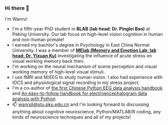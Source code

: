 ### Hi there 👋

I'm Wanru! 

* I'm a fifth-year PhD student in **BLAB (lab head: Dr. Pinglei Bao)** at Peking University. Our lab focus on high-level vision cognition in human and non-human primate! 
* I earned my bachlor's degree in Psychology in East China Normal University. I was a member of **[MElab (Memory and Emotion Lab; lab head: Dr. Yixuan Ku)](https://sysumelab.com/)** investigating the influence of acute stress on visual working memory back then. 
* I'm working on the neural mechanism of scene perception and visual working memory of high-level visual stimuli. 
* I use fMRI and M/EEG to study human vision. I also had experience with tDCS and physiological signal recording in my stress project.
* I'm a co-author of [the first Chinese Python EEG data analysis handbook](https://github.com/ZitongLu1996/Python-EEG-Handbook) and [An easy-to-follow handbook for electroencephalogram data analysis with Python](https://onlinelibrary.wiley.com/doi/full/10.1002/brx2.64)
* 📫 wanruli@stu.pku.edu.cn and I'm looking forward to discussing anything about cognitive neuroscience, Python/MATLAB/R coding, any kinds of neuroscience techniques and all of my projects!   


<!--
**wliWanru/wliWanru** is a ✨ _special_ ✨ repository because its `README.md` (this file) appears on your GitHub profile.

Here are some ideas to get you started:

- 🔭 I’m currently working on ...
- 🌱 I’m currently learning ...
- 👯 I’m looking to collaborate on ...
- 🤔 I’m looking for help with ...
- 💬 Ask me about ...
- 📫 How to reach me: ...
- 😄 Pronouns: ...
- ⚡ Fun fact: ...
-->

